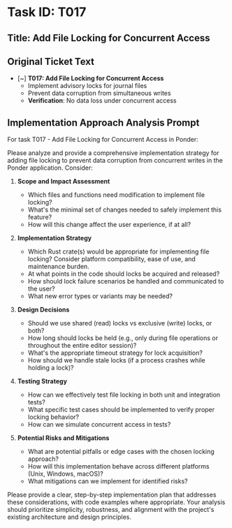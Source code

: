 # Task ID: T017

## Title: Add File Locking for Concurrent Access

## Original Ticket Text
- [~] **T017: Add File Locking for Concurrent Access**
  - Implement advisory locks for journal files
  - Prevent data corruption from simultaneous writes
  - **Verification**: No data loss under concurrent access

## Implementation Approach Analysis Prompt
For task T017 - Add File Locking for Concurrent Access in Ponder:

Please analyze and provide a comprehensive implementation strategy for adding file locking to prevent data corruption from concurrent writes in the Ponder application. Consider:

1. **Scope and Impact Assessment**
   - Which files and functions need modification to implement file locking?
   - What's the minimal set of changes needed to safely implement this feature?
   - How will this change affect the user experience, if at all?

2. **Implementation Strategy**
   - Which Rust crate(s) would be appropriate for implementing file locking? Consider platform compatibility, ease of use, and maintenance burden.
   - At what points in the code should locks be acquired and released?
   - How should lock failure scenarios be handled and communicated to the user?
   - What new error types or variants may be needed?

3. **Design Decisions**
   - Should we use shared (read) locks vs exclusive (write) locks, or both?
   - How long should locks be held (e.g., only during file operations or throughout the entire editor session)?
   - What's the appropriate timeout strategy for lock acquisition?
   - How should we handle stale locks (if a process crashes while holding a lock)?

4. **Testing Strategy**
   - How can we effectively test file locking in both unit and integration tests?
   - What specific test cases should be implemented to verify proper locking behavior?
   - How can we simulate concurrent access in tests?

5. **Potential Risks and Mitigations**
   - What are potential pitfalls or edge cases with the chosen locking approach?
   - How will this implementation behave across different platforms (Unix, Windows, macOS)?
   - What mitigations can we implement for identified risks?

Please provide a clear, step-by-step implementation plan that addresses these considerations, with code examples where appropriate. Your analysis should prioritize simplicity, robustness, and alignment with the project's existing architecture and design principles.